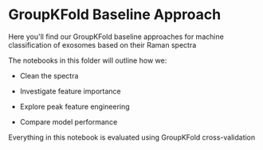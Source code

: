 # GroupKFold Baseline Approach

Here you'll find our GroupKFold baseline approaches for machine classification of exosomes based on their Raman spectra

The notebooks in this folder will outline how we:

- Clean the spectra

- Investigate feature importance

- Explore peak feature engineering

- Compare model performance

Everything in this notebook is evaluated using GroupKFold cross-validation